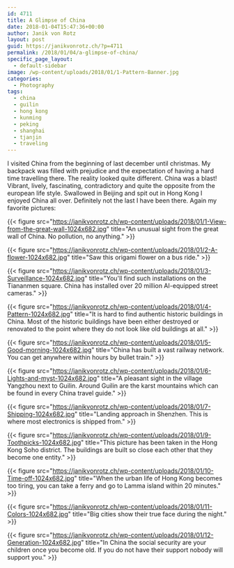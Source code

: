 ```yaml
---
id: 4711
title: A Glimpse of China
date: 2018-01-04T15:47:36+00:00
author: Janik von Rotz
layout: post
guid: https://janikvonrotz.ch/?p=4711
permalink: /2018/01/04/a-glimpse-of-china/
specific_page_layout:
  - default-sidebar
image: /wp-content/uploads/2018/01/1-Pattern-Banner.jpg
categories:
  - Photography
tags:
  - china
  - guilin
  - hong kong
  - kunming
  - peking
  - shanghai
  - tjanjin
  - traveling
---
```

I visited China from the beginning of last december until christmas. My backpack was filled with prejudice and the expectation of having a hard time travelling there. The reality looked quite different. China was a blast! Vibrant, lively, fascinating, contradictory and quite the opposite from the european life style. Swallowed in Beijing and spit out in Hong Kong I enjoyed China all over. Definitely not the last I have been there. Again my favorite pictures:
<!--more-->  

{{< figure src="https://janikvonrotz.ch/wp-content/uploads/2018/01/1-View-from-the-great-wall-1024x682.jpg" title="An unusual sight from the great wall of China. No pollution, no anything." >}}

{{< figure src="https://janikvonrotz.ch/wp-content/uploads/2018/01/2-A-flower-1024x682.jpg" title="Saw this origami flower on a bus ride." >}}

{{< figure src="https://janikvonrotz.ch/wp-content/uploads/2018/01/3-Surveillance-1024x682.jpg" title="You'll find such installations on the Tiananmen square. China has installed over 20 million AI-equipped street cameras." >}}

{{< figure src="https://janikvonrotz.ch/wp-content/uploads/2018/01/4-Pattern-1024x682.jpg" title="It is hard to find authentic historic buildings in China. Most of the historic buildings have been either destroyed or renovated to the point where they do not look like old buildings at all." >}}

{{< figure src="https://janikvonrotz.ch/wp-content/uploads/2018/01/5-Good-morning-1024x682.jpg" title="China has built a vast railway network. You can get anywhere within hours by bullet train." >}}

{{< figure src="https://janikvonrotz.ch/wp-content/uploads/2018/01/6-Lights-and-myst-1024x682.jpg" title="A pleasant sight in the village Yangzhou next to Guilin. Around Guilin are the karst mountains which can be found in every China travel guide." >}}

{{< figure src="https://janikvonrotz.ch/wp-content/uploads/2018/01/7-Shipping-1024x682.jpg" title="Landing approach in Shenzhen. This is where most electronics is shipped from." >}}

{{< figure src="https://janikvonrotz.ch/wp-content/uploads/2018/01/9-Toothpicks-1024x682.jpg" title="This picture has been taken in the Hong Kong Soho district. The buildings are built so close each other that they become one entity." >}}

{{< figure src="https://janikvonrotz.ch/wp-content/uploads/2018/01/10-Time-off-1024x682.jpg" title="When the urban life of Hong Kong becomes too tiring, you can take a ferry and go to Lamma island within 20 minutes." >}}

{{< figure src="https://janikvonrotz.ch/wp-content/uploads/2018/01/11-Colors-1024x682.jpg" title="Big cities show their true face during the night." >}}

{{< figure src="https://janikvonrotz.ch/wp-content/uploads/2018/01/12-Generation-1024x682.jpg" title="In China the social security are your children once you become old. If you do not have their support nobody will support you." >}}